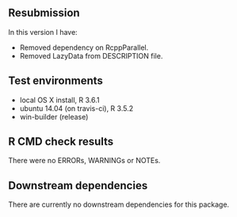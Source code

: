 ## Resubmission  
In this version I have:

* Removed dependency on RcppParallel. 
* Removed LazyData from DESCRIPTION file. 

## Test environments
* local OS X install, R 3.6.1
* ubuntu 14.04 (on travis-ci), R 3.5.2
* win-builder (release)

## R CMD check results
There were no ERRORs, WARNINGs or NOTEs. 

## Downstream dependencies
There are currently no downstream dependencies for this package. 